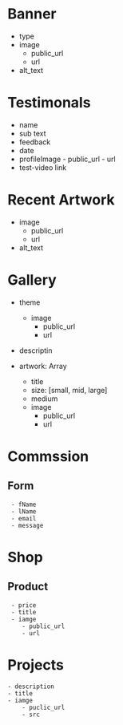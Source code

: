 # Banner
  - type
  - image
    - public_url
    - url
  - alt_text

# Testimonals
  - name
  - sub text
  - feedback
  - date
  - profileImage
        - public_url
        - url
  - test-video link

# Recent Artwork
  - image
    - public_url
    - url
  - alt_text

# Gallery
  - theme
    - image
        - public_url
        - url

  - descriptin
  - artwork: Array
    - title
    - size: [small, mid, large]
    - medium
    - image
        - public_url
        - url
# Commssion
  ## Form
     - fName
     - lName
     - email
     - message
# Shop
  ## Product
     - price
     - title
     - iamge
        - public_url
        - url
    

# Projects
    - description
    - title
    - iamge
        - puclic_url
        - src

